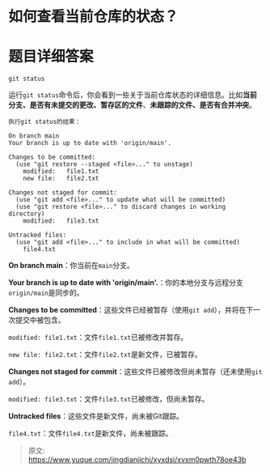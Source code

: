 # 如何查看当前仓库的状态？

# 题目详细答案
```plain
git status
```

运行`git status`命令后，你会看到一些关于当前仓库状态的详细信息。比如**当前分支、是否有未提交的更改、暂存区的文件**、**未跟踪的文件、是否有合并冲突**。

`执行git status的结果：`

```plain
On branch main
Your branch is up to date with 'origin/main'.

Changes to be committed:
  (use "git restore --staged <file>..." to unstage)
    modified:   file1.txt
    new file:   file2.txt

Changes not staged for commit:
  (use "git add <file>..." to update what will be committed)
  (use "git restore <file>..." to discard changes in working directory)
    modified:   file3.txt

Untracked files:
  (use "git add <file>..." to include in what will be committed)
    file4.txt
```

**On branch main**：你当前在`main`分支。

**Your branch is up to date with 'origin/main'.**：你的本地分支与远程分支`origin/main`是同步的。

**Changes to be committed**：这些文件已经被暂存（使用`git add`），并将在下一次提交中被包含。

`modified: file1.txt`：文件`file1.txt`已被修改并暂存。

`new file: file2.txt`：文件`file2.txt`是新文件，已被暂存。

**Changes not staged for commit**：这些文件已被修改但尚未暂存（还未使用`git add`）。

`modified: file3.txt`：文件`file3.txt`已被修改，但尚未暂存。

**Untracked files**：这些文件是新文件，尚未被Git跟踪。

`file4.txt`：文件`file4.txt`是新文件，尚未被跟踪。



> 原文: <https://www.yuque.com/jingdianjichi/xyxdsi/xvxm0pwth78oe43b>